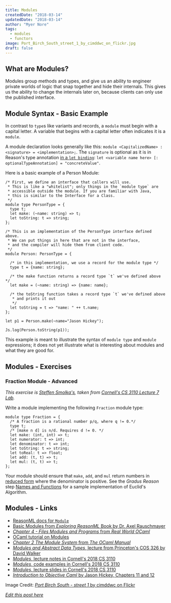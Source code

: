 ```yaml
---
title: Modules
createdDate: "2018-03-14"
updatedDate: "2018-03-14"
author: "Myer Nore"
tags:
  - modules
  - functors
image: Port_Birch_South_street_1_by_cimddwc_on_flickr.jpg
draft: false
---
```


## What are Modules?

Modules group methods and types, and give us an ability to
engineer private worlds of logic that snap together and 
hide their internals. This gives us the ability to change the internals
later on, because clients can only use the published interface.

## Module Syntax - Basic Example

In contrast to `type`s like variants and records,
a `module` must begin with a capital letter. A variable that begins
with a capital letter often indicates it is a `module`.

A module declaration looks generally like this:
`module <CapitalizedName> : <signature> = <implementation>;`. The `signature`
is optional as it is in Reason's type annotation
[in a `let binding`](https://reasonml.github.io/docs/en/type.html#annotations):
`let <variable name here> [: optionalTypeAnnotation] = "concreteValue"`.

Here is a basic example of a Person Module:

```reason
/* First, we define an interface that callers will use.
 * This is like a "whitelist"; only things in the `module type` are
 * accessible outside the module. If you are familiar with Java, 
 * this is similar to the Interface for a Class. 
 */
module type PersonType = {
  type t;
  let make: (~name: string) => t;
  let toString: t => string;
};

/* This is an implementation of the PersonType interface defined above.
 * We can put things in here that are not in the interface, 
 * and the compiler will hide them from client code.
 */
module Person: PersonType = {
  
  /* in this implementation, we use a record for the module type */
  type t = {name: string};
  
  /* the make function returns a record type `t` we've defined above */
  let make = (~name: string) => {name: name};
  
  /* the toString function takes a record type `t` we've defined above
   * and prints it out
   */
  let toString = t => "name: " ++ t.name;
};

let p1 = Person.make(~name="Jason Hickey");

Js.log(Person.toString(p1));
```

This example is meant to illustrate the syntax of `module type` and 
`module` expressions; it does not yet illustrate what is interesting about 
modules and what they are good for.

## Modules - Exercises

### Fraction Module - Advanced

*This exercise is [Steffen Smolka's](https://github.com/smolkaj), taken from 
[Cornell's CS 3110 Lecture 7 Lab](http://www.cs.cornell.edu/courses/cs3110/2018sp/l/07-modules/lab.html).*

Write a module implementing the following `Fraction` module type:

```reason
module type Fraction = {
  /* A fraction is a rational number p/q, where q != 0.*/
  type t;
  /* [make n d] is n/d. Requires d != 0. */
  let make: (int, int) => t;
  let numerator: t => int;
  let denominator: t => int;
  let toString: t => string;
  let toReal: t => float;
  let add: (t, t) => t;
  let mul: (t, t) => t;
};
```

Your module should ensure that `make`, `add`, and `mul` return numbers
in [reduced form](https://en.wikipedia.org/wiki/Irreducible_fraction)
where the denominator is positive. See the *Gradus Reason* step 
[Names and Functions](/steps/2017-11-19--names-and-functions/)
for a sample implementation of Euclid's Algorithm.

## Modules - Links

-   [ReasonML docs for `Module`](https://reasonml.github.io/docs/en/module.html)
-   [Basic Modules from _Exploring ReasonML_ Book by Dr. Axel Rauschmayer](http://reasonmlhub.com/exploring-reasonml/ch_basic-modules.html)
-   [_Chapter 4 - Files Modules and Programs_ from _Real World OCaml_](https://realworldocaml.org/v1/en/html/files-modules-and-programs.html)
-   [OCaml tutorial on Modules](https://ocaml.org/learn/tutorials/modules.html)
-   [_Chapter 2 The Module System_ from _The OCaml Manual_](https://caml.inria.fr/pub/docs/manual-ocaml/moduleexamples.html)
-   [_Modules and Abstract Data Types_, lecture from Princeton's COS 326 by David Walker](https://www.cs.princeton.edu/courses/archive/fall17/cos326/lec/15-modules.pdf)
-   [_Modules_, lecture notes in Cornell's 2018 CS 3110](http://www.cs.cornell.edu/courses/cs3110/2018sp/l/07-modules/notes.html)
-   [_Modules_, code examples in Cornell's 2018 CS 3110](http://www.cs.cornell.edu/courses/cs3110/2018sp/l/07-modules/code.ml)
-   [_Modules_, lecture slides in Cornell's 2018 CS 3110](http://www.cs.cornell.edu/courses/cs3110/2018sp/l/07-modules/lec.pdf)
-   [_Introduction to Objective Caml_ by Jason Hickey, Chapters 11 and 12](http://www.nuprl.org/documents/Hickey/02caltech-ocaml.pdf)

Image Credit: [_Port Birch South - street 1_ by cimddwc on Flickr](https://www.flickr.com/photos/cimddwc/16037999946/in/album-72157649784716806/)

_[Edit this post here](https://github.com/codekiln/gradus-reason/tree/master/data/steps/2018-03-14--modules/index.md)_
